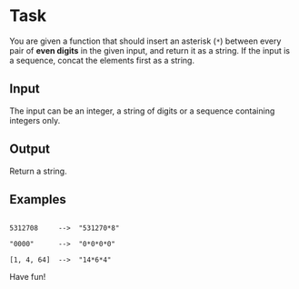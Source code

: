 # Task

You are given a function that should insert an asterisk (`*`) between every pair of **even digits** in the given input, and return it as a string. If the input is a sequence, concat the elements first as a string. 


## Input

The input can be an integer, a string of digits or a sequence containing integers only. 


## Output

Return a string. 


## Examples
```
5312708     -->  "531270*8"
"0000"      -->  "0*0*0*0"
[1, 4, 64]  -->  "14*6*4"
```

Have fun!